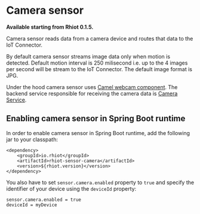 # Camera sensor

**Available starting from Rhiot 0.1.5.**

Camera sensor reads data from a camera device and routes that data to the IoT Connector.

By default camera sensor streams image data only when motion is detected. Default motion interval is 250 milisecond i.e.
up to the 4 images per second will be stream to the IoT Connector. The default image format is JPG.

Under the hood camera sensor uses [Camel webcam component](../camel_components/camel_webcam_component.md). The backend
service responsible for receiving the camera data is [Camera Service](../../cloudplatform/services/camera.md).

## Enabling camera sensor in Spring Boot runtime

In order to enable camera sensor in Spring Boot runtime, add the following jar to your classpath:

    <dependency>
        <groupId>io.rhiot</groupId>
        <artifactId>rhiot-sensor-camera</artifactId>
        <version>${rhiot.version}</version>
    </dependency>

You also have to set `sensor.camera.enabled` property to `true` and specify the identifier of your device using the
`deviceId` property:

    sensor.camera.enabled = true
    deviceId = myDevice
